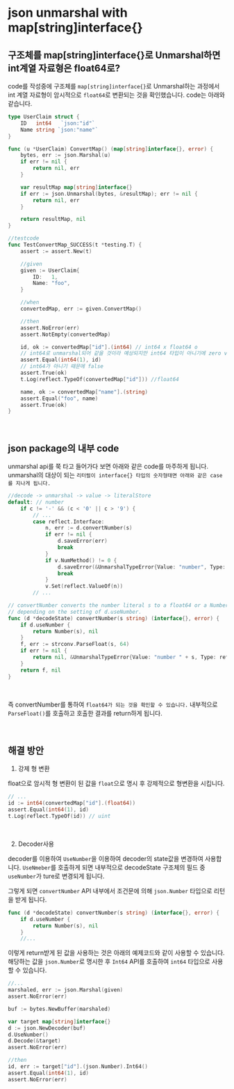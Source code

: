 json unmarshal with map[string]interface{}
===

## 구조체를 map[string]interface{}로 Unmarshal하면 int계열 자료형은 float64로?

code를 작성중에 구조체를 `map[string]interface{}`로 Unmarshal하는 과정에서 int 계열 자료형이 암시적으로 `float64`로 변환되는 것을 확인했습니다. code는 아래와 같습니다.

```go
type UserClaim struct {
	ID   int64   `json:"id"`
	Name string `json:"name"`
}

func (u *UserClaim) ConvertMap() (map[string]interface{}, error) {
	bytes, err := json.Marshal(u)
	if err != nil {
		return nil, err
	}

	var resultMap map[string]interface{}
	if err := json.Unmarshal(bytes, &resultMap); err != nil {
		return nil, err
	}

	return resultMap, nil
}

//testcode
func TestConvertMap_SUCCESS(t *testing.T) {
	assert := assert.New(t)

	//given
	given := UserClaim{
		ID:   1,
		Name: "foo",
	}

	//when
	convertedMap, err := given.ConvertMap()

	//then
	assert.NoError(err)
	assert.NotEmpty(convertedMap)

	id, ok := convertedMap["id"].(int64) // int64 x float64 o
	// int64로 unmarshal되어 같을 것이라 예상되지만 int64 타입이 아니기에 zero value return
	assert.Equal(int64(1), id) 
	// int64가 아니기 때문에 false
	assert.True(ok) 
	t.Log(reflect.TypeOf(convertedMap["id"])) //float64

	name, ok := convertedMap["name"].(string)
	assert.Equal("foo", name)
	assert.True(ok)
}
```

<br>

## json package의 내부 code

unmarshal api를 쭉 타고 들어가다 보면 아래와 같은 code를 마주하게 됩니다. unmarshal의 대상이 되는 `리터럴이 interface{} 타입의 숫자형태면 아래와 같은 case를 지나게 됩니다.`

```go
//decode -> unmarshal -> value -> literalStore
default: // number
    if c != '-' && (c < '0' || c > '9') {
        // ...
        case reflect.Interface:
            n, err := d.convertNumber(s)
            if err != nil {
                d.saveError(err)
                break
            }
            if v.NumMethod() != 0 {
                d.saveError(&UnmarshalTypeError{Value: "number", Type: v.Type(), Offset: int64(d.readIndex())})
                break
            }
            v.Set(reflect.ValueOf(n))
		// ...

// convertNumber converts the number literal s to a float64 or a Number
// depending on the setting of d.useNumber.
func (d *decodeState) convertNumber(s string) (interface{}, error) {
	if d.useNumber {
		return Number(s), nil
	}
	f, err := strconv.ParseFloat(s, 64)
	if err != nil {
		return nil, &UnmarshalTypeError{Value: "number " + s, Type: reflect.TypeOf(0.0), Offset: int64(d.off)}
	}
	return f, nil
}
```

<br>

즉 convertNumber를 통하여 `float64가 되는 것을 확인할 수 있습니다.` 내부적으로 `ParseFloat()`를 호출하고 호출한 결과를 return하게 됩니다.

<br>

## 해결 방안

1. 강제 형 변환

float으로 암시적 형 변환이 된 값을 `float`으로 명시 후 강제적으로 형변환을 시킵니다.

```go
// ...
id := int64(convertedMap["id"].(float64)) 
assert.Equal(int64(1), id)
t.Log(reflect.TypeOf(id)) // uint
```

<br>

2. Decoder사용

decoder를 이용하여 `UseNumber`을 이용하여 decoder의 state값을 변경하여 사용합니다. `UseNmeber`를 호출하게 되면 내부적으로 decodeState 구조체의 필드 중 `useNumber`가 ture로 변경되게 됩니다.

그렇게 되면 `convertNumber` API 내부에서 조건문에 의해 `json.Number` 타입으로 리턴을 받게 됩니다.

```go
func (d *decodeState) convertNumber(s string) (interface{}, error) {
	if d.useNumber {
		return Number(s), nil
	}
	//...
```

이렇게 return받게 된 값을 사용하는 것은 아래의 예제코드와 같이 사용할 수 있습니다. 해당하는 값을 `json.Number`로 명시한 후 `Int64` API를 호출하여 `int64` 타입으로 사용할 수 있습니다.
```go
//...
marshaled, err := json.Marshal(given)
assert.NoError(err)

buf := bytes.NewBuffer(marshaled)

var target map[string]interface{}
d := json.NewDecoder(buf)
d.UseNumber()
d.Decode(&target)
assert.NoError(err)

//then
id, err := target["id"].(json.Number).Int64()
assert.Equal(int64(1), id)
assert.NoError(err)
```

